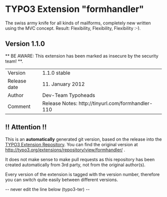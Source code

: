 # TYPO3 Extension "formhandler"
The swiss army knife for all kinds of mailforms, completely new written using the MVC concept. Result: Flexibility, Flexibility, Flexibility	:-).

## Version 1.1.0
** BE AWARE: This extension has been marked as insecure by the security team! **.



<table>
	<tr><td>Version</td><td>1.1.0 stable</td></tr>
	<tr><td>Release date</td><td>11. January 2012</td></tr>
	<tr><td>Author</td><td>Dev-Team Typoheads</td></tr>
	<tr><td>Comment</td><td>Release Notes: http://tinyurl.com/formhandler-110</td></tr>
</table>

## !! Attention !!
This is an **automatically** generated git version, based on the release into the [TYPO3 Extension Repository](http://www.typo3.org/extensions/).
You can find the original version at http://typo3.org/extensions/repository/view/formhandler/ .

It does not make sense to make pull requests as this repository has been created automatically from 3rd party, not from the original author(s).

Every version of the extension is tagged with the version number, therefore you can switch quite easily between different versions.


-- never edit the line below (typo3-ter) --